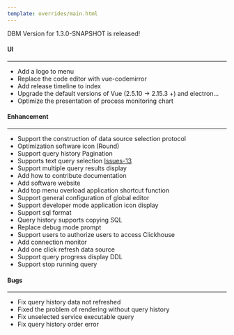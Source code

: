 ```yaml
---
template: overrides/main.html
---
```


DBM Version for 1.3.0-SNAPSHOT is released!

#### UI
---

- Add a logo to menu
- Replace the code editor with vue-codemirror
- Add release timeline to index
- Upgrade the default versions of Vue (2.5.10 -> 2.15.3 +) and electron…
- Optimize the presentation of process monitoring chart

#### Enhancement
---

- Support the construction of data source selection protocol
- Optimization software icon (Round)
- Support query history Pagination
- Supports text query selection [Issues-13](https://github.com/EdurtIO/incubator-dbm/issues/13)
- Support multiple query results display
- Add how to contribute documentation
- Add software website
- Add top menu overload application shortcut function
- Support general configuration of global editor
- Support developer mode application icon display
- Support sql format
- Query history supports copying SQL
- Replace debug mode prompt
- Support users to authorize users to access Clickhouse
- Add connection monitor
- Add one click refresh data source
- Support query progress display DDL
- Support stop running query

#### Bugs
---

- Fix query history data not refreshed
- Fixed the problem of rendering without query history
- Fix unselected service executable query
- Fix query history order error
